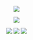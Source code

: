 </p> 
<p align="center">

<div align="center">
  
  ![](https://komarev.com/ghpvc/?username=cheriecrush&color=dc143c)


</p> 
<p align="center">

</p> 
<p align="center">
<img src=https://i.postimg.cc/G3zs3gX4/Untitled1362-20240607193208.webp>


</p> 
<p align="center">

<div align="center">

[![](https://i.postimg.cc/xj7NbNSQ/Untitled1362-20240607200459.png)](https://rentry.co/riri) [![](https://i.postimg.cc/nzSj2Cjv/Untitled1362-20240607200238.png)]([https://twitter.com/kaoworo) [![](https://i.postimg.cc/sxBBNs7b/Untitled1362-20240607200405.png)](https://retrospring.net/@cheriecrush)

  
</p> 
<p align="center">



